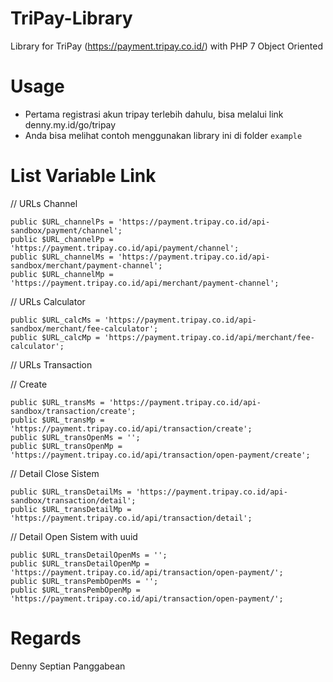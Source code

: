 # TriPay-Library
Library for TriPay (https://payment.tripay.co.id/) with PHP 7 Object Oriented

# Usage
- Pertama registrasi akun tripay terlebih dahulu, bisa melalui link denny.my.id/go/tripay
- Anda bisa melihat contoh menggunakan library ini di folder ```example```

# List Variable Link
// URLs Channel
```
public $URL_channelPs = 'https://payment.tripay.co.id/api-sandbox/payment/channel';
public $URL_channelPp = 'https://payment.tripay.co.id/api/payment/channel';
public $URL_channelMs = 'https://payment.tripay.co.id/api-sandbox/merchant/payment-channel';
public $URL_channelMp = 'https://payment.tripay.co.id/api/merchant/payment-channel';
```
// URLs Calculator
```
public $URL_calcMs = 'https://payment.tripay.co.id/api-sandbox/merchant/fee-calculator';
public $URL_calcMp = 'https://payment.tripay.co.id/api/merchant/fee-calculator';
```
// URLs Transaction

// Create
```
public $URL_transMs = 'https://payment.tripay.co.id/api-sandbox/transaction/create';
public $URL_transMp = 'https://payment.tripay.co.id/api/transaction/create';
public $URL_transOpenMs = '';
public $URL_transOpenMp = 'https://payment.tripay.co.id/api/transaction/open-payment/create';
```
// Detail Close Sistem
```
public $URL_transDetailMs = 'https://payment.tripay.co.id/api-sandbox/transaction/detail';
public $URL_transDetailMp = 'https://payment.tripay.co.id/api/transaction/detail';
```
// Detail Open Sistem with uuid
```
public $URL_transDetailOpenMs = '';
public $URL_transDetailOpenMp = 'https://payment.tripay.co.id/api/transaction/open-payment/';
public $URL_transPembOpenMs = '';
public $URL_transPembOpenMp = 'https://payment.tripay.co.id/api/transaction/open-payment/';
```
# Regards
Denny Septian Panggabean
